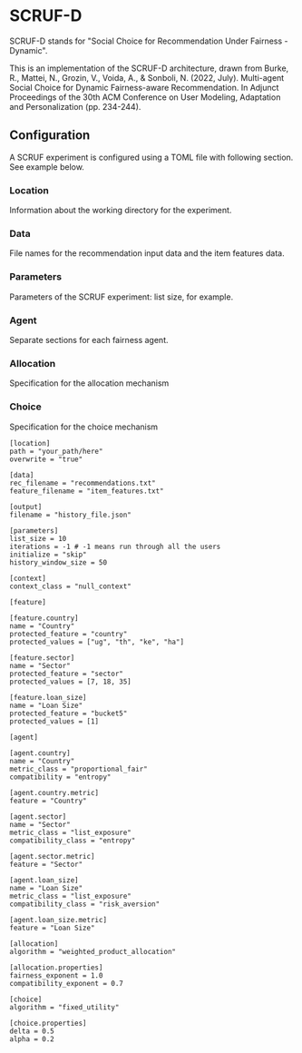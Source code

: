 # SCRUF-D

SCRUF-D stands for "Social Choice for Recommendation Under Fairness - Dynamic".

This is an implementation of the SCRUF-D architecture, drawn from
Burke, R., Mattei, N., Grozin, V., Voida, A., & Sonboli, N. (2022, July). Multi-agent Social Choice for Dynamic Fairness-aware Recommendation. In Adjunct Proceedings of the 30th ACM Conference on User Modeling, Adaptation and Personalization (pp. 234-244).

## Configuration

A SCRUF experiment is configured using a TOML file with following section. See example below.

### Location

Information about the working directory for the experiment.

### Data

File names for the recommendation input data and the item features data.

### Parameters

Parameters of the SCRUF experiment: list size, for example.

### Agent

Separate sections for each fairness agent.

### Allocation

Specification for the allocation mechanism

### Choice

Specification for the choice mechanism

```
[location]
path = "your_path/here"
overwrite = "true"

[data]
rec_filename = "recommendations.txt"
feature_filename = "item_features.txt"

[output]
filename = "history_file.json"

[parameters]
list_size = 10
iterations = -1 # -1 means run through all the users
initialize = "skip"
history_window_size = 50

[context]
context_class = "null_context"

[feature]

[feature.country]
name = "Country"
protected_feature = "country"
protected_values = ["ug", "th", "ke", "ha"]

[feature.sector]
name = "Sector"
protected_feature = "sector"
protected_values = [7, 18, 35]

[feature.loan_size]
name = "Loan Size"
protected_feature = "bucket5"
protected_values = [1]

[agent]

[agent.country]
name = "Country"
metric_class = "proportional_fair"
compatibility = "entropy"

[agent.country.metric]
feature = "Country"

[agent.sector]
name = "Sector"
metric_class = "list_exposure"
compatibility_class = "entropy"

[agent.sector.metric]
feature = "Sector"

[agent.loan_size]
name = "Loan Size"
metric_class = "list_exposure"
compatibility_class = "risk_aversion"

[agent.loan_size.metric]
feature = "Loan Size"

[allocation]
algorithm = "weighted_product_allocation"

[allocation.properties]
fairness_exponent = 1.0
compatibility_exponent = 0.7

[choice]
algorithm = "fixed_utility"

[choice.properties]
delta = 0.5
alpha = 0.2
```
